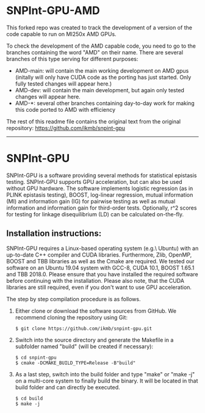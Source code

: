 SNPInt-GPU-AMD
==========

This forked repo was created to track the development of a version of the code capable to run on MI250x AMD GPUs.

To check the development of the AMD capable code, you need to go to the branches containing the word "AMD" on their name. There are several branches of this type serving for different purposes:

- AMD-main: will contain the main working development on AMD gpus (initally will only have CUDA code as the porting has just started. Only fully tested changes will appear here.)
- AMD-dev: will contain the main development, but again only tested changes will appear here.
- AMD-*: several other branches containing day-to-day  work for making this code ported to AMD with efficiency

The rest of this readme file contains the original text from the original repository: https://github.com/ikmb/snpint-gpu

----------------------------------------------------------------

SNPInt-GPU
==========

SNPInt-GPU is a software providing several methods for statistical epistasis testing. SNPInt-GPU supports GPU acceleration, but can also be used without GPU hardware. The software implements logistic regression (as in PLINK epistasis testing), BOOST, log-linear regression, mutual information (MI) and information gain (IG) for pairwise testing as well as mutual information and information gain for third-order tests. Optionally, r^2 scores for testing for linkage disequilibrium (LD) can be calculated on-the-fly.

Installation instructions:
--------------------------

SNPInt-GPU requires a Linux-based operating system (e.g.\ Ubuntu) with an up-to-date C++ compiler and CUDA libraries. Furthermore, Zlib, OpenMP, BOOST and TBB libraries as well as the Cmake are required.
We tested our software on an Ubuntu 19.04 system with GCC-8, CUDA 10.1, BOOST 1.65.1 and TBB 2018.0. Please ensure that you have installed the required software before continuing with the installation. Please also note, that the CUDA libraries are still required, even if you don't want to use GPU acceleration.

The step by step compilation procedure is as follows. 

1.  Either clone or download the software sources from GitHub. We recommend cloning the repository using Git:

        $ git clone https://github.com/ikmb/snpint-gpu.git  

2.  Switch into the source directory and generate the Makefile in a subfolder named "build" (will be created if necessary):

        $ cd snpint-gpu
        $ cmake -DCMAKE_BUILD_TYPE=Release -B"build"
  
3.  As a last step, switch into the build folder and type "make" or "make -j" on a multi-core system to finally build the binary. It will be located in that build folder and can directly be executed.

        $ cd build
        $ make -j

